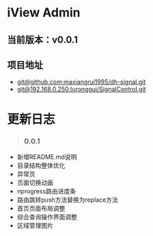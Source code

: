 # iView Admin

## 当前版本：v0.0.1

## 项目地址
* [git@github.com:maxiangrui1995/dh-signal.git](git@github.com:maxiangrui1995/dh-signal.git)
* [git@192.168.0.250:luronggui/SignalControl.git](git@192.168.0.250:luronggui/SignalControl.git)

# 更新日志 
>### 0.0.1
* 新增README.md说明
* 目录结构整体优化
* 异常页
* 页面切换动画
* nprogress路由进度条
* 路由跳转push方法替换为replace方法
* 首页页面布局调整
* 综合查询操作界面调整
* 区域管理图片
